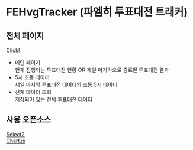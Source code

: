 # FEHvgTracker (파엠히 투표대전 트래커)   
## 전체 페이지   
[Click!](https://feh.wiki/voting/vg/)

 * 메인 페이지   
 현재 진행되는 투표대전 현황 OR 제일 마지막으로 종료된 투표대전 결과
 * 5시 초동 데이터    
 제일 마지막 투표대전 데이터의 초동 5시 데이터
 * 전체 데이터 조회    
 저장되어 있는 전체 투표대전 데이터
 

## 사용 오픈소스
[Select2](https://select2.org/)   
[Chart.js](https://www.chartjs.org/docs/latest/)
